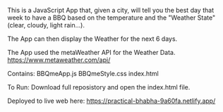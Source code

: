 This is a JavaScript App that, given a city, will tell you the best day that week to have a BBQ based on the temperature and the "Weather State" (clear, cloudy, light rain...). 

The App can then display the Weather for the next 6 days. 

The App used the metaWeather API for the Weather Data.
https://www.metaweather.com/api/

Contains: 
BBQmeApp.js
BBQmeStyle.css
index.html

To Run: 
Download full reposistory and open the index.html file.

Deployed to live web here: 
https://practical-bhabha-9a60fa.netlify.app/
